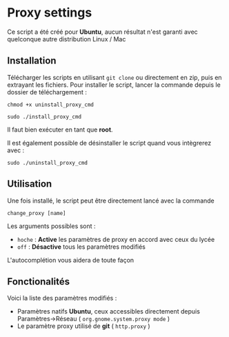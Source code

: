 # Proxy settings

Ce script a été créé pour **Ubuntu**, aucun résultat n'est garanti avec quelconque autre distribution Linux / Mac

## Installation

Télécharger les scripts en utilisant `git clone` ou directement en zip, puis en extrayant les fichiers. Pour installer le script, lancer la commande depuis le dossier de téléchargement : 

`chmod +x uninstall_proxy_cmd`

`sudo ./install_proxy_cmd`

Il faut bien exécuter en tant que **root**.

Il est également possible de désinstaller le script quand vous intègrerez avec :

`sudo ./uninstall_proxy_cmd`

## Utilisation

Une fois installé, le script peut être directement lancé avec la commande

`change_proxy [name]`

Les arguments possibles sont :
- `hoche` : **Active** les paramètres de proxy en accord avec ceux du lycée
- `off` : **Désactive** tous les paramètres modifiés

L'autocomplétion vous aidera de toute façon

## Fonctionalités

Voici la liste des paramètres modifiés :
- Paramètres natifs **Ubuntu**, ceux accessibles directement depuis Paramètres->Réseau ( `org.gnome.system.proxy mode` )
- Le paramètre proxy utilisé de **git** ( `http.proxy` )